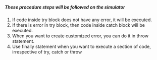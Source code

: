 ##### These procedure steps will be followed on the simulator

1)	If code inside try block does not have any error, it will be executed.<br>
2)	If there is error in try block, then code inside catch block will be executed.<br>
3)	When you want to create customized error, you can do it in throw statement.<br>
4)	Use finally statement when you want to execute a section of code, irrespective of try, catch or throw<br>

